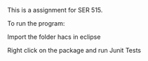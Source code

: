This is a assignment for SER 515.

To run the program:

Import the folder hacs in eclipse

Right click on the package and run Junit Tests
